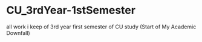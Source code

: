 # CU_3rdYear-1stSemester
 all work i keep of 3rd year first semester of CU study (Start of My Academic Downfall)
